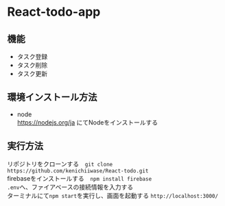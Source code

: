 # React-todo-app

## 機能 
- タスク登録  
- タスク削除  
- タスク更新  

## 環境インストール方法  
- node  
https://nodejs.org/ja にてNodeをインストールする  

## 実行方法  
リポジトリをクローンする　`git clone https://github.com/kenichiiwase/React-todo.git`  
firebaseをインストールする　`npm install firebase`  
`.env`へ、ファイアベースの接続情報を入力する  
ターミナルにて`npm start`を実行し、画面を起動する `http://localhost:3000/`


